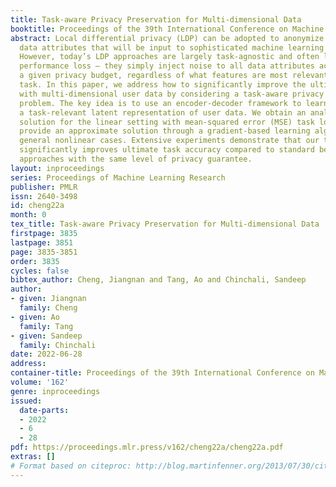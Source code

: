 ```yaml
---
title: Task-aware Privacy Preservation for Multi-dimensional Data
booktitle: Proceedings of the 39th International Conference on Machine Learning
abstract: Local differential privacy (LDP) can be adopted to anonymize richer user
  data attributes that will be input to sophisticated machine learning (ML) tasks.
  However, today’s LDP approaches are largely task-agnostic and often lead to severe
  performance loss – they simply inject noise to all data attributes according to
  a given privacy budget, regardless of what features are most relevant for the ultimate
  task. In this paper, we address how to significantly improve the ultimate task performance
  with multi-dimensional user data by considering a task-aware privacy preservation
  problem. The key idea is to use an encoder-decoder framework to learn (and anonymize)
  a task-relevant latent representation of user data. We obtain an analytical near-optimal
  solution for the linear setting with mean-squared error (MSE) task loss. We also
  provide an approximate solution through a gradient-based learning algorithm for
  general nonlinear cases. Extensive experiments demonstrate that our task-aware approach
  significantly improves ultimate task accuracy compared to standard benchmark LDP
  approaches with the same level of privacy guarantee.
layout: inproceedings
series: Proceedings of Machine Learning Research
publisher: PMLR
issn: 2640-3498
id: cheng22a
month: 0
tex_title: Task-aware Privacy Preservation for Multi-dimensional Data
firstpage: 3835
lastpage: 3851
page: 3835-3851
order: 3835
cycles: false
bibtex_author: Cheng, Jiangnan and Tang, Ao and Chinchali, Sandeep
author:
- given: Jiangnan
  family: Cheng
- given: Ao
  family: Tang
- given: Sandeep
  family: Chinchali
date: 2022-06-28
address:
container-title: Proceedings of the 39th International Conference on Machine Learning
volume: '162'
genre: inproceedings
issued:
  date-parts:
  - 2022
  - 6
  - 28
pdf: https://proceedings.mlr.press/v162/cheng22a/cheng22a.pdf
extras: []
# Format based on citeproc: http://blog.martinfenner.org/2013/07/30/citeproc-yaml-for-bibliographies/
---
```

